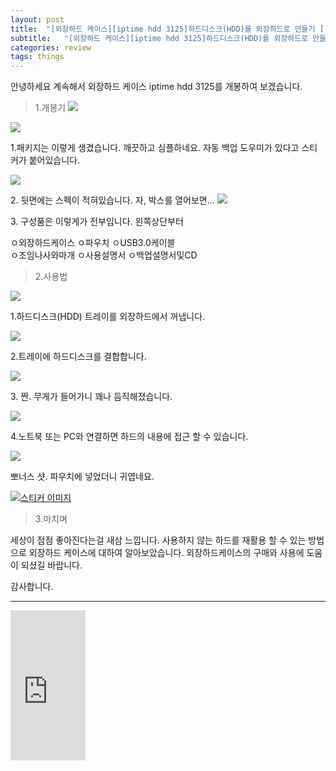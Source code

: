 ```yaml
---
layout: post
title:  "[외장하드 케이스][iptime hdd 3125]하드디스크(HDD)를 외장하드로 만들기 [(2).개봉과 사용]"
subtitle:   "[외장하드 케이스][iptime hdd 3125]하드디스크(HDD)를 외장하드로 만들기 [(2).개봉과 사용]"
categories: review
tags: things
---
```



안녕하세요 계속해서 외장하드 케이스 iptime hdd 3125를 개봉하여 보겠습니다.  


> 1.개봉기
[![](http://postfiles10.naver.net/20160331_297/zooqzqz_1459428017964N6Mmt_JPEG/IMG_20160330_210048.jpg?type=w773)](#)

[![](http://postfiles8.naver.net/20160331_263/zooqzqz_1459428017771Yanud_JPEG/IMG_20160330_210203.jpg?type=w773)](#)


1.패키지는 이렇게 생겼습니다. 깨끗하고 심플하네요. 자동 백업 도우미가 있다고 스티커가 붙어있습니다.

[![](http://postfiles14.naver.net/20160331_221/zooqzqz_1459428017659uNyE6_JPEG/IMG_20160330_210331.jpg?type=w773)](#)

2\. 뒷면에는 스펙이 적혀있습니다. 자, 박스를 열어보면...
[![](http://postfiles4.naver.net/20160331_259/zooqzqz_14594280170375E5kB_JPEG/IMG_20160330_210553.jpg?type=w773)](#)

3\. 구성품은 이렇게가 전부입니다. 왼쪽상단부터  

ㅇ외장하드케이스 ㅇ파우치 ㅇUSB3.0케이블  
ㅇ조임나사와마개 ㅇ사용설명서 ㅇ백업설명서및CD


> 2.사용법

[![](http://postfiles9.naver.net/20160331_136/zooqzqz_1459428016678FMAHV_JPEG/IMG_20160330_210824.jpg?type=w773)](#)


1.하드디스크(HDD) 트레이를 외장하드에서 꺼냅니다.

[![](http://postfiles11.naver.net/20160331_42/zooqzqz_1459431256798dsAzO_JPEG/IMG_20160330_211201.jpg?type=w773)](#)


2.트레이에 하드디스크를 결합합니다.

[![](http://postfiles11.naver.net/20160331_42/zooqzqz_1459431808063GTOyT_JPEG/IMG_20160331_224216.jpg?type=w773)](#)


3\. 짠. 무게가 들어가니 꽤나 듬직해졌습니다.

[![](http://postfiles6.naver.net/20160331_181/zooqzqz_1459428016035fqPBC_JPEG/IMG_20160330_211602.jpg?type=w773)](#)

4.노트북 또는 PC와 연결하면 하드의 내용에 접근 할 수 있습니다.

[![](http://postfiles10.naver.net/20160331_201/zooqzqz_1459431889298I6IRU_JPEG/IMG_20160331_224150.jpg?type=w773)](#)


뽀너스 샷. 파우치에 넣었더니 귀엽네요.  

[![스티커 이미지](http://gfmarket.phinf.naver.net/moon_and_james/original_2.png?type=p50_50)](#)

> 3.마치며


세상이 점점 좋아진다는걸 새삼 느낍니다. 사용하지 않는 하드를 재활용 할 수 있는 방법으로 외장하드 케이스에 대하여 알아보았습니다. 외장하드케이스의 구매와 사용에 도움이 되셨길 바랍니다.  

감사합니다.  

---

<iframe src="https://coupa.ng/bhQL0Z" width="120" height="240" frameborder="0" scrolling="no"></iframe>
